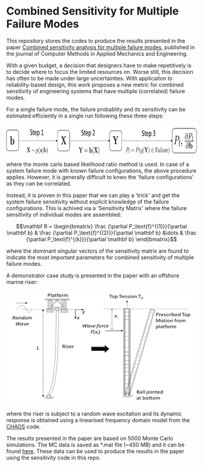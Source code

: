 # Combined Sensitivity for Multiple Failure Modes

This repository stores the codes to produce the results presented in the paper [Combined sensitivity analysis for multiple failure modes](https://doi.org/10.1016/j.cma.2022.115030), published in the journal of Computer Methods in Applied Mechanics and Engineering. 

With a given budget, a decision that designers have to make repetitively is to decide where to focus the limited resources on. Worse still, this decision has often to be made under large uncertainties. With applicaiton to reliability-based design, this work proposes a new metric for combined sensitivity of engineering systems that have multiple (correlated) failure modes. 

For a single failure mode, the failure probablity and its sensitivity can be estimated efficiently in a single run following these three steps: 

<img src="/docs/numericalFlowChart.png" height="80" width="700">

where the monte carlo based likelihood ratio method is used.  In case of a system failure mode with known failure configurations, the above procedure applies. However, it is generally difficult to knwo the 'failure configurations' as they can be correlated. 

Instead, it is proven in this paper that we can play a 'trick' and get the system failure sensitivity without explicit knowledge of the failure configurations. This is achived via a 'Sensitivity Matrix' where the failure sensitivity of individual modes are assembled:

$$\mathbf R = \begin{bmatrix}
\frac {\partial P_\text{f}^{(1)}}{\partial \mathbf b} & \frac {\partial P_\text{f}^{(2)}}{\partial \mathbf b} &\dots & \frac {\partial P_\text{f}^{(k)}}{\partial \mathbf b}
\end{bmatrix}$$

where the dominant singular vectors of the sensitivity matrix are found to indicate the most important parameters for combined sensitivity of multiple failure modes.

A demonstrator case study is presented in the paper with an offshore marine riser: 

<img src="/docs/marineriser.png" height="300" width="500">

where the riser is subject to a random wave excitation and its dynamic response is obtained using a linearised frequency domain model from the [CHAOS](https://github.com/longitude-jyang/hydro-suite) code. 

The results presented in the paper are based on 5000 Monte Carlo simulations. The MC data is saved as *.mat file (~450 MB) and it can be found [here](https://www.dropbox.com/s/h5apdcgymz4yzfc/MR_RS2_FATIGUE_N5000_11-06-2020%2008-26.mat?dl=0). These data can be used to produce the results in the paper using the sensitivity code in this repo. 


